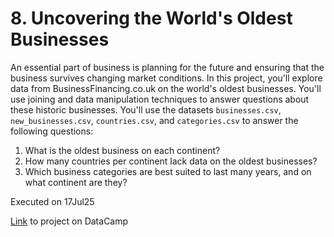 # 8. Uncovering the World's Oldest Businesses

An essential part of business is planning for the future and ensuring that the business survives changing market conditions.
In this project, you'll explore data from BusinessFinancing.co.uk on the world's oldest businesses. You'll use joining and data manipulation techniques to answer questions about these historic businesses. You'll use the datasets `businesses.csv`, `new_businesses.csv`, `countries.csv`, and `categories.csv` to answer the following questions:
1. What is the oldest business on each continent?
2. How many countries per continent lack data on the oldest businesses?
3. Which business categories are best suited to last many years, and on what continent are they?

Executed on 17Jul25

[Link](https://app.datacamp.com/learn/projects/worlds-oldest-business) to project on DataCamp

